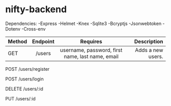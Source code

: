 # nifty-backend

Dependencies:
-Express
-Helmet
-Knex
-Sqlite3
-Bcryptjs
-Jsonwebtoken
-Dotenv
-Cross-env

| Method | Endpoint | Requires | Description |
| ------ |:--------:|:--------:| -----------:|
| GET    | /users   |username, password, first name, last name, email| Adds a new users. |

POST /users/register

POST /users/login

DELETE /users/:id

PUT /users/:id
